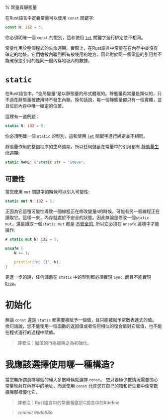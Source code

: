 % 常量與靜態量

在Rust語言中定義常量可以使用 `const` 關鍵字:

```rust
const N: i32 = 5;
```

你必須明確一個 `const` 的型別，這和使用 [`let`][let] 關鍵字進行綁定並不相同。

[let]: variable-bindings.html

常量作用於整個程式的生命週期。實際上，在Rust語言中常量在在內存中並沒有確定的地址，它們會被內聯到所有被使用的地方。因此對於同一個常量的引用並不能確保您引用的是同一個內存地址內的數據。

# `static`

在Rust語言中，“全局變量”是以靜態量的形式體現的。靜態量與常量是類似的，只不過在靜態量被使用時不發生內聯。換句話說，每一個靜態量都只有一個實體，並且位於內存中唯一確定的位置。

這裡有一道例題：

```rust
static N: i32 = 5;
```

你必須明確一個 `static` 的型別，這和使用 [`let`][let] 關鍵字進行綁定並不相同。

靜態量作用於整個程序的生命週期，所以任何儲蓄在常量中的引用都有 [靜態量生命週期][lifetimes]:

```rust
static NAME: &'static str = "Steve";
```

[lifetimes]: lifetimes.html

## 可變性

當您使用 `mut` 關鍵字的時候可以引入可變性:

```rust
static mut N: i32 = 5;
```

正因為它這種可變性導致一個線程正在修改變量`N`的時候，可能有另一個線程正在讀取它。這樣一來，內存就處於不安全的狀態。因此無論是修改一個`static mut`，還是讀取一個`static mut` 都是 [不安全的][unsafe], 所以它必須在 `unsafe` 區塊中才能操作:

```rust
# static mut N: i32 = 5;

unsafe {
    N += 1;

    println!("N: {}", N);
}
```

[unsafe]: unsafe.html

更進一步的說，任何儲蓄在 `static` 中的型別都必須實現 `Sync`, 而且不能實現 [`Drop`][drop]。 

[drop]: drop.html

# 初始化

無論 `const` 還是 `static` 都需要被賦予一個值，且只能被賦予常數表達式的值。 換句話說，您不能使用一個函數的返回值或者任何相似的復合值對它賦值，也不能在程式運行的過程中賦值。

> 譯者注：賦值的行為被稱之為初始化。

# 我應該選擇使用哪一種構造?

當您無所謂選擇哪個的絕大多數時候就選擇 `const`。 您只要極少數情況需要關心常量映射在內存中的地址，而且使用 `const` 允許您在自己的箱和衍生箱中像常數擴展那樣優化它。

> 譯者注：Rust語言中的常量相當於C語言中的#define

> *commit 9eda98a*
